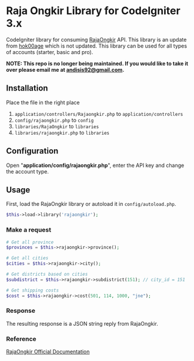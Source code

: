 # Raja Ongkir Library for CodeIgniter 3.x

CodeIgniter library for consuming [RajaOngkir](http://rajaongkir.com) API.
This library is an update from [hok00age](https://github.com/hok00age/rajaongkir-codeigniter) which is not updated. This library can be used for all types of accounts (starter, basic and pro).

**NOTE: This repo is no longer being maintained. If you would like to take it over please email me at andisis92@gmail.com.**

## Installation

Place the file in the right place

1. `application/controllers/Rajaongkir.php` to `application/controllers`
2. `config/rajaongkir.php` to `config`
3. `libraries/RajaOngkir` to `libraries`
4. `libraries/rajaongkir.php` to `libraries`

## Configuration

Open "**application/config/rajaongkir.php**", enter the API key and change the account type.

## Usage

First, load the RajaOngkir library or autoload it in `config/autoload.php`.

```php
$this->load->library('rajaongkir');
```
### Make a request

```php
# Get all province
$provinces = $this->rajaongkir->province();

# Get all cities
$cities = $this->rajaongkir->city();

# Get districts based on cities
$subdistrict = $this->rajaongkir->subdistrict(151); // city_id = 151

# Get shipping costs
$cost = $this->rajaongkir->cost(501, 114, 1000, "jne");
```
### Response

The resulting response is a JSON string reply from RajaOngkir.

### Reference

[RajaOngkir Official Documentation](http://rajaongkir.com/dokumentasi)

